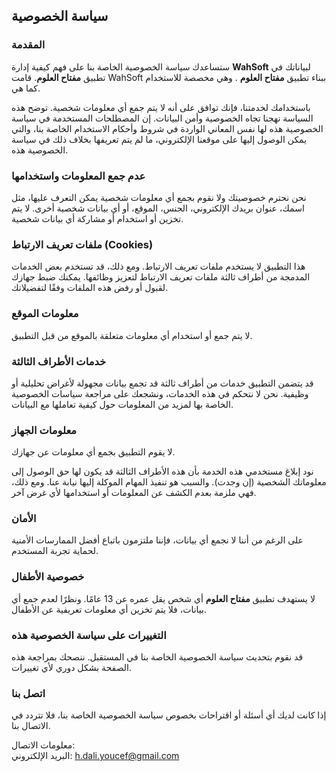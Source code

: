 سياسة الخصوصية
----------------

### المقدمة
ستساعدك سياسة الخصوصية الخاصة بنا على فهم كيفية إدارة **WahSoft** لبياناتك في تطبيق **مفتاح العلوم**. قامت WahSoft ببناء تطبيق **مفتاح العلوم** . وهي مخصصة للاستخدام كما هي.

باستخدامك لخدمتنا، فإنك توافق على أنه لا يتم جمع أي معلومات شخصية. توضح هذه السياسة نهجنا تجاه الخصوصية وأمن البيانات. إن المصطلحات المستخدمة في سياسة الخصوصية هذه لها نفس المعاني الواردة في شروط وأحكام الاستخدام الخاصة بنا، والتي يمكن الوصول إليها على موقعنا الإلكتروني، ما لم يتم تعريفها بخلاف ذلك في سياسة الخصوصية هذه.

### عدم جمع المعلومات واستخدامها
نحن نحترم خصوصيتك ولا نقوم بجمع أي معلومات شخصية يمكن التعرف عليها، مثل اسمك، عنوان بريدك الإلكتروني، الجنس، الموقع، أو أي بيانات شخصية أخرى. لا يتم تخزين أو استخدام أو مشاركة أي بيانات شخصية.

### ملفات تعريف الارتباط (Cookies)
هذا التطبيق لا يستخدم ملفات تعريف الارتباط. ومع ذلك، قد تستخدم بعض الخدمات المدمجة من أطراف ثالثة ملفات تعريف الارتباط لتعزيز وظائفها. يمكنك ضبط جهازك لقبول أو رفض هذه الملفات وفقًا لتفضيلاتك.

### معلومات الموقع
لا يتم جمع أو استخدام أي معلومات متعلقة بالموقع من قبل التطبيق.

### خدمات الأطراف الثالثة
قد يتضمن التطبيق خدمات من أطراف ثالثة قد تجمع بيانات مجهولة لأغراض تحليلية أو وظيفية. نحن لا نتحكم في هذه الخدمات، ونشجعك على مراجعة سياسات الخصوصية الخاصة بها لمزيد من المعلومات حول كيفية تعاملها مع البيانات.

### معلومات الجهاز
لا يقوم التطبيق بجمع أي معلومات عن جهازك.

نود إبلاغ مستخدمي هذه الخدمة بأن هذه الأطراف الثالثة قد يكون لها حق الوصول إلى معلوماتك الشخصية (إن وجدت). والسبب هو تنفيذ المهام الموكلة إليها نيابة عنا. ومع ذلك، فهي ملزمة بعدم الكشف عن المعلومات أو استخدامها لأي غرض آخر.

### الأمان
على الرغم من أننا لا نجمع أي بيانات، فإننا ملتزمون باتباع أفضل الممارسات الأمنية لحماية تجربة المستخدم.

### خصوصية الأطفال
لا يستهدف تطبيق **مفتاح العلوم** أي شخص يقل عمره عن 13 عامًا. ونظرًا لعدم جمع أي بيانات، فلا يتم تخزين أي معلومات تعريفية عن الأطفال.

### التغييرات على سياسة الخصوصية هذه
قد نقوم بتحديث سياسة الخصوصية الخاصة بنا في المستقبل. ننصحك بمراجعة هذه الصفحة بشكل دوري لأي تغييرات.

### اتصل بنا
إذا كانت لديك أي أسئلة أو اقتراحات بخصوص سياسة الخصوصية الخاصة بنا، فلا تتردد في الاتصال بنا.

معلومات الاتصال:  
البريد الإلكتروني: h.dali.youcef@gmail.com
